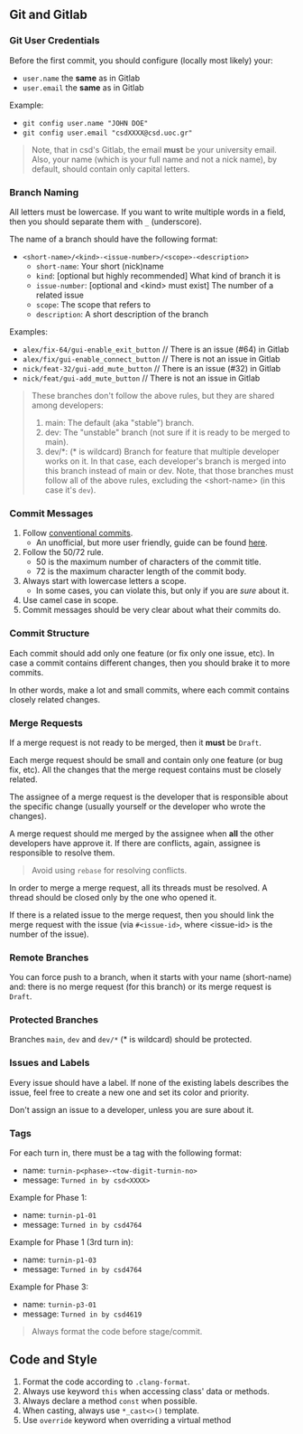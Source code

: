## Git and Gitlab

### Git User Credentials
Before the first commit, you should configure (locally most likely) your:
- `user.name` the **same** as in Gitlab
- `user.email` the **same** as in Gitlab

Example:
- `git config user.name "JOHN DOE"`
- `git config user.email "csdXXXX@csd.uoc.gr"`

> Note, that in csd's Gitlab, the email **must** be your university email.
> Also, your name (which is your full name and not a nick name), by default,
> should contain only capital letters.

### Branch Naming
All letters must be lowercase. If you want to write multiple words in a field,
then you should separate them with `_` (underscore).

The name of a branch should have the following format:

- `<short-name>/<kind>-<issue-number>/<scope>-<description>`
    - `short-name`: Your short (nick)name
    - `kind`: [optional but highly recommended] What kind of branch it is
    - `issue-number`: [optional and \<kind\> must exist] The number of a related
issue
    - `scope`: The scope that refers to
    - `description`: A short description of the branch

Examples:
- `alex/fix-64/gui-enable_exit_button` // There is an issue (#64) in Gitlab
- `alex/fix/gui-enable_connect_button` // There is not an issue in Gitlab
- `nick/feat-32/gui-add_mute_button` // There is an issue (#32) in Gitlab
- `nick/feat/gui-add_mute_button` // There is not an issue in Gitlab

> These branches don't follow the above rules, but they are shared among
> developers:
> 1. main: The default (aka "stable") branch.
> 2. dev: The "unstable" branch (not sure if it is ready to be merged to main).
> 3. dev/\*: (\* is wildcard) Branch for feature that multiple developer works
> on it. In that case, each developer's branch is merged into this branch
> instead of main or dev. Note, that those branches must follow all of the above
> rules, excluding the \<short-name\> (in this case it's `dev`).

### Commit Messages
1. Follow [conventional commits](https://www.conventionalcommits.org/en/v1.0.0/).
    - An unofficial, but more user friendly, guide can be found [here](https://gist.github.com/qoomon/5dfcdf8eec66a051ecd85625518cfd13).
2. Follow the 50/72 rule.
    - 50 is the maximum number of characters of the commit title.
    - 72 is the maximum character length of the commit body.
3. Always start with lowercase letters a scope.
    - In some cases, you can violate this, but only if you are *sure* about it.
4. Use camel case in scope.
5. Commit messages should be very clear about what their commits do.

### Commit Structure
Each commit should add only one feature (or fix only one issue, etc). In case a
commit contains different changes, then you should brake it to more commits.

In other words, make a lot and small commits, where each commit contains closely
related changes.

### Merge Requests
If a merge request is not ready to be merged, then it **must** be `Draft`.

Each merge request should be small and contain only one feature (or bug fix,
etc). All the changes that the merge request contains must be closely related.

The assignee of a merge request is the developer that is responsible about the
specific change (usually yourself or the developer who wrote the changes).

A merge request should me merged by the assignee when **all** the other
developers have approve it. If there are conflicts, again, assignee is
responsible to resolve them.

> Avoid using `rebase` for resolving conflicts.

In order to merge a merge request, all its threads must be resolved. A thread
should be closed only by the one who opened it.

If there is a related issue to the merge request, then you should link the merge
request with the issue (via `#<issue-id>`, where \<issue-id\> is the number of
the issue).

### Remote Branches
You can force push to a branch, when it starts with your name (short-name) and:
there is no merge request (for this branch) or its merge request is `Draft`.

### Protected Branches
Branches `main`, `dev` and `dev/*` (\* is wildcard) should be protected.

### Issues and Labels
Every issue should have a label. If none of the existing labels describes the
issue, feel free to create a new one and set its color and priority.

Don't assign an issue to a developer, unless you are sure about it.

### Tags
For each turn in, there must be a tag with the following format:
- name: `turnin-p<phase>-<tow-digit-turnin-no>`
- message: `Turned in by csd<XXXX>`

Example for Phase 1:
- name: `turnin-p1-01`
- message: `Turned in by csd4764`

Example for Phase 1 (3rd turn in):
- name: `turnin-p1-03`
- message: `Turned in by csd4764`

Example for Phase 3:
- name: `turnin-p3-01`
- message: `Turned in by csd4619`

> Always format the code before stage/commit.

## Code and Style
1. Format the code according to `.clang-format`.
2. Always use keyword `this` when accessing class' data or methods.
3. Always declare a method `const` when possible.
4. When casting, always use `*_cast<>()` template.
5. Use `override` keyword when overriding a virtual method

